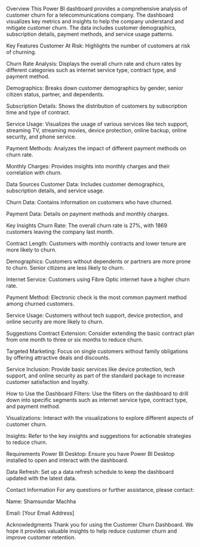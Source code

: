 Overview
This Power BI dashboard provides a comprehensive analysis of customer churn for a telecommunications company. The dashboard visualizes key metrics and insights to help the company understand and mitigate customer churn. The data includes customer demographics, subscription details, payment methods, and service usage patterns.

Key Features
Customer At Risk: Highlights the number of customers at risk of churning.

Churn Rate Analysis: Displays the overall churn rate and churn rates by different categories such as internet service type, contract type, and payment method.

Demographics: Breaks down customer demographics by gender, senior citizen status, partner, and dependents.

Subscription Details: Shows the distribution of customers by subscription time and type of contract.

Service Usage: Visualizes the usage of various services like tech support, streaming TV, streaming movies, device protection, online backup, online security, and phone service.

Payment Methods: Analyzes the impact of different payment methods on churn rate.

Monthly Charges: Provides insights into monthly charges and their correlation with churn.

Data Sources
Customer Data: Includes customer demographics, subscription details, and service usage.

Churn Data: Contains information on customers who have churned.

Payment Data: Details on payment methods and monthly charges.

Key Insights
Churn Rate: The overall churn rate is 27%, with 1869 customers leaving the company last month.

Contract Length: Customers with monthly contracts and lower tenure are more likely to churn.

Demographics: Customers without dependents or partners are more prone to churn. Senior citizens are less likely to churn.

Internet Service: Customers using Fibre Optic internet have a higher churn rate.

Payment Method: Electronic check is the most common payment method among churned customers.

Service Usage: Customers without tech support, device protection, and online security are more likely to churn.

Suggestions
Contract Extension: Consider extending the basic contract plan from one month to three or six months to reduce churn.

Targeted Marketing: Focus on single customers without family obligations by offering attractive deals and discounts.

Service Inclusion: Provide basic services like device protection, tech support, and online security as part of the standard package to increase customer satisfaction and loyalty.

How to Use the Dashboard
Filters: Use the filters on the dashboard to drill down into specific segments such as internet service type, contract type, and payment method.

Visualizations: Interact with the visualizations to explore different aspects of customer churn.

Insights: Refer to the key insights and suggestions for actionable strategies to reduce churn.

Requirements
Power BI Desktop: Ensure you have Power BI Desktop installed to open and interact with the dashboard.

Data Refresh: Set up a data refresh schedule to keep the dashboard updated with the latest data.

Contact Information
For any questions or further assistance, please contact:

Name: Shamsundar Machha

Email: [Your Email Address]

Acknowledgments
Thank you for using the Customer Churn Dashboard. We hope it provides valuable insights to help reduce customer churn and improve customer retention.

